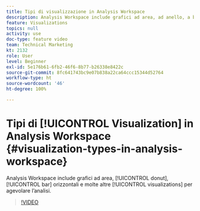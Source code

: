 ```yaml
---
title: Tipi di visualizzazione in Analysis Workspace
description: Analysis Workspace include grafici ad area, ad anello, a barre orizzontali e molte altre visualizzazioni per facilitarti l’analisi.
feature: Visualizations
topics: null
activity: use
doc-type: feature video
team: Technical Marketing
kt: 2132
role: User
level: Beginner
exl-id: 5e176b61-6fb2-46f6-8b77-b26338e8422c
source-git-commit: 8fc641743bc9e07b838a22ca64ccc15344d52764
workflow-type: ht
source-wordcount: '46'
ht-degree: 100%

---
```


# Tipi di [!UICONTROL Visualization] in Analysis Workspace {#visualization-types-in-analysis-workspace}

Analysis Workspace include grafici ad area, [!UICONTROL donut], [!UICONTROL bar] orizzontali e molte altre [!UICONTROL visualizations] per agevolare l’analisi.

>[!VIDEO](https://video.tv.adobe.com/v/23994/?quality=12&learn=on)
